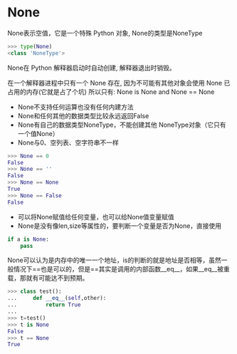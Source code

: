 # None

None表示空值，它是一个特殊 Python 对象, None的类型是NoneType

```python
>>> type(None)
<class 'NoneType'>
```

None在 Python 解释器启动时自动创建, 解释器退出时销毁。

在一个解释器进程中只有一个 None 存在, 因为不可能有其他对象会使用 None 已占用的内存(它就是占了个坑)
所以只有: None is None and None == None

* None不支持任何运算也没有任何内建方法
* None和任何其他的数据类型比较永远返回False
* None有自己的数据类型NoneType，不能创建其他 NoneType对象（它只有一个值None）
* None与0、空列表、空字符串不一样
  
```python
>>> None == 0
False
>>> None == ''
False
>>> None == None
True
>>> None == False
False
```

* 可以将None赋值给任何变量，也可以给None值变量赋值
* None是没有像len,size等属性的，要判断一个变量是否为None，直接使用

```python
if a is None:
    pass
```

None可以认为是内存中的唯一一个地址，is的判断的就是地址是否相等，虽然一般情况下==也是可以的，但是==其实是调用的内部函数__eq__，如果__eq__被重载，那就有可能达不到预期。

```python
>>> class test():
...     def __eq__(self,other):
...         return True
... 
>>> t=test()
>>> t is None
False
>>> t == None
True
```
